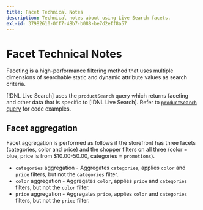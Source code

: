 ```yaml
---
title: Facet Technical Notes
description: Technical notes about using Live Search facets.
exl-id: 37982610-0ff7-48b7-b088-be7d2eff8a57
---
```

# Facet Technical Notes

Faceting is a high-performance filtering method that uses multiple dimensions of searchable static and dynamic attribute values as search criteria.

[!DNL Live Search] uses the `productSearch` query which returns faceting and other data that is specific to [!DNL Live Search]. Refer to [`productSearch` query](https://devdocs.magento.com/live-search/product-search.html) for code examples.

## Facet aggregation

Facet aggregation is performed as follows if the storefront has three facets (categories, color and price) and the shopper filters on all three (color = blue, price is from $10.00-50.00, categories = `promotions`).

*  `categories` aggregation - Aggregates `categories`, applies `color` and `price` filters, but not the `categories` filter.
*  `color` aggregation - Aggregates `color`, applies `price` and `categories` filters, but not the `color` filter.
*  `price` aggregation - Aggregates `price`, applies `color` and `categories` filters, but not the `price` filter.
